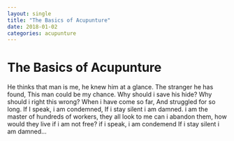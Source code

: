 ```yaml
---
layout: single
title: "The Basics of Acupunture"
date: 2018-01-02 
categories: acupunture
---
```


<h1>The Basics of Acupunture</h1>

<p>He thinks that man is me,
he knew him at a glance.
The stranger he has found,
This man could be my chance.
Why should i save his hide?
Why should i right this wrong?
When i have come so far,
And struggled for so long.
If I speak, i am condemned,
If i stay silent i am damned.
i am the master of hundreds of workers,
they all look to me
can i abandon them, how would they live
if i am not free?
if i speak, i am condemend
If i stay silent i am damned...
</p>